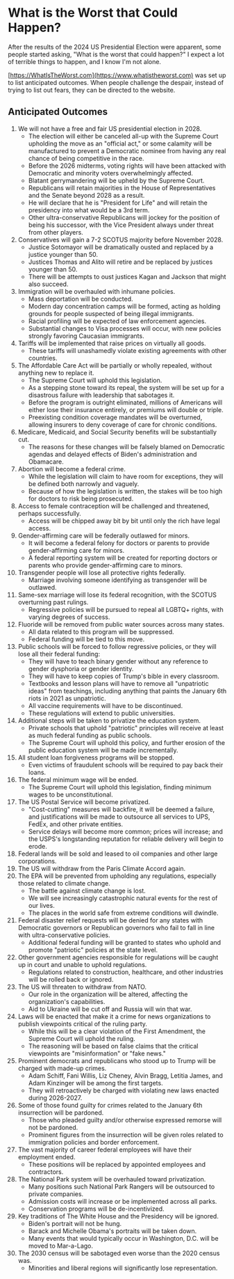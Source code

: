 # What is the Worst that Could Happen?

After the results of the 2024 US Presidential Election were apparent, some people started asking, "What is the worst that could happen?" I expect a lot of terrible things to happen, and I know I'm not alone.

[https://WhatIsTheWorst.com](https://www.whatistheworst.com) was set up to list anticipated outcomes. When people challenge the despair, instead of trying to list out fears, they can be directed to the website.

## Anticipated Outcomes

1. We will not have a free and fair US presidential election in 2028.
    * The election will either be canceled all-up with the Supreme Court upholding the move as an "official act," or some calamity will be manufactured to prevent a Democratic nominee from having any real chance of being competitive in the race.
    * Before the 2026 midterms, voting rights will have been attacked with Democratic and minority voters overwhelmingly affected.
    * Blatant gerrymandering will be upheld by the Supreme Court.
    * Republicans will retain majorities in the House of Representatives and the Senate beyond 2028 as a result.
    * He will declare that he is "President for Life" and will retain the presidency into what would be a 3rd term.
    * Other ultra-conservative Republicans will jockey for the position of being his successor, with the Vice President always under threat from other players.
1. Conservatives will gain a 7-2 SCOTUS majority before November 2028.
    * Justice Sotomayor will be dramatically ousted and replaced by a justice younger than 50.
    * Justices Thomas and Alito will retire and be replaced by justices younger than 50.
    * There will be attempts to oust justices Kagan and Jackson that might also succeed.
1. Immigration will be overhauled with inhumane policies.
    * Mass deportation will be conducted.
    * Modern day concentration camps will be formed, acting as holding grounds for people suspected of being illegal immigrants.
    * Racial profiling will be expected of law enforcement agencies.
    * Substantial changes to Visa processes will occur, with new policies strongly favoring Caucasian immigrants.
1. Tariffs will be implemented that raise prices on virtually all goods.
    * These tariffs will unashamedly violate existing agreements with other countries.
1. The Affordable Care Act will be partially or wholly repealed, without anything new to replace it.
    * The Supreme Court will uphold this legislation.
    * As a stepping stone toward its repeal, the system will be set up for a disastrous failure with leadership that sabotages it.
    * Before the program is outright eliminated, millions of Americans will either lose their insurance entirely, or premiums will double or triple.
    * Preexisting condition coverage mandates will be overturned, allowing insurers to deny coverage of care for chronic conditions.
1. Medicare, Medicaid, and Social Security benefits will be substantially cut.
    * The reasons for these changes will be falsely blamed on Democratic agendas and delayed effects of Biden's administration and Obamacare.
1. Abortion will become a federal crime.
    * While the legislation will claim to have room for exceptions, they will be defined both narrowly and vaguely.
    * Because of how the legislation is written, the stakes will be too high for doctors to risk being prosecuted.
1. Access to female contraception will be challenged and threatened, perhaps successfully.
    * Access will be chipped away bit by bit until only the rich have legal access.
1. Gender-affirming care will be federally outlawed for minors.
    * It will become a federal felony for doctors or parents to provide gender-affirming care for minors.
    * A federal reporting system will be created for reporting doctors or parents who provide gender-affirming care to minors.
1. Transgender people will lose all protective rights federally.
    * Marriage involving someone identifying as transgender will be outlawed.
1. Same-sex marriage will lose its federal recognition, with the SCOTUS overturning past rulings.
    * Regressive policies will be pursued to repeal all LGBTQ+ rights, with varying degrees of success.
1. Fluoride will be removed from public water sources across many states.
    * All data related to this program will be suppressed.
    * Federal funding will be tied to this move.
1. Public schools will be forced to follow regressive policies, or they will lose all their federal funding:
    * They will have to teach binary gender without any reference to gender dysphoria or gender identity.
    * They will have to keep copies of Trump's bible in every classroom.
    * Textbooks and lesson plans will have to remove all "unpatriotic ideas" from teachings, including anything that paints the January 6th riots in 2021 as unpatriotic.
    * All vaccine requirements will have to be discontinued.
    * These regulations will extend to public universities.
1. Additional steps will be taken to privatize the education system.
    * Private schools that uphold "patriotic" principles will receive at least as much federal funding as public schools.
    * The Supreme Court will uphold this policy, and further erosion of the public education system will be made incrementally.
1. All student loan forgiveness programs will be stopped.
    * Even victims of fraudulent schools will be required to pay back their loans.
1. The federal minimum wage will be ended.
    * The Supreme Court will uphold this legislation, finding minimum wages to be unconstitutional.
1. The US Postal Service will become privatized.
    * "Cost-cutting" measures will backfire, it will be deemed a failure, and justifications will be made to outsource all services to UPS, FedEx, and other private entities.
    * Service delays will become more common; prices will increase; and the USPS's longstanding reputation for reliable delivery will begin to erode.
1. Federal lands will be sold and leased to oil companies and other large corporations.
1. The US will withdraw from the Paris Climate Accord again.
1. The EPA will be prevented from upholding any regulations, especially those related to climate change.
    * The battle against climate change is lost.
    * We will see increasingly catastrophic natural events for the rest of our lives.
    * The places in the world safe from extreme conditions will dwindle.
1. Federal disaster relief requests will be denied for any states with Democratic governors or Republican governors who fail to fall in line with ultra-conservative policies.
    * Additional federal funding will be granted to states who uphold and promote "patriotic" policies at the state level.
1. Other government agencies responsible for regulations will be caught up in court and unable to uphold regulations.
    * Regulations related to construction, healthcare, and other industries will be rolled back or ignored.
1. The US will threaten to withdraw from NATO.
    * Our role in the organization will be altered, affecting the organization's capabilities.
    * Aid to Ukraine will be cut off and Russia will win that war.
1. Laws will be enacted that make it a crime for news organizations to publish viewpoints critical of the ruling party.
    * While this will be a clear violation of the First Amendment, the Supreme Court will uphold the ruling.
    * The reasoning will be based on false claims that the critical viewpoints are "misinformation" or "fake news."
1. Prominent democrats and republicans who stood up to Trump will be charged with made-up crimes.
    * Adam Schiff, Fani Willis, Liz Cheney, Alvin Bragg, Letitia James, and Adam Kinzinger will be among the first targets.
    * They will retroactively be charged with violating new laws enacted during 2026-2027.
1. Some of those found guilty for crimes related to the January 6th insurrection will be pardoned.
    * Those who pleaded guilty and/or otherwise expressed remorse will not be pardoned.
    * Prominent figures from the insurrection will be given roles related to immigration policies and border enforcement.
1. The vast majority of career federal employees will have their employment ended.
    * These positions will be replaced by appointed employees and contractors.
1. The National Park system will be overhauled toward privatization.
    * Many positions such National Park Rangers will be outsourced to private companies.
    * Admission costs will increase or be implemented across all parks.
    * Conservation programs will be de-incentivized.
1. Key traditions of The White House and the Presidency will be ignored.
    * Biden's portrait will not be hung.
    * Barack and Michelle Obama's portraits will be taken down.
    * Many events that would typically occur in Washington, D.C. will be moved to Mar-a-Lago.
1. The 2030 census will be sabotaged even worse than the 2020 census was.
    * Minorities and liberal regions will significantly lose representation.
